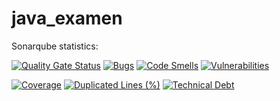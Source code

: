 # java_examen

Sonarqube statistics:

[![Quality Gate Status](https://sonarcloud.io/api/project_badges/measure?project=yakravets_java_examen&metric=alert_status)](https://sonarcloud.io/dashboard?id=yakravets_java_examen)
[![Bugs](https://sonarcloud.io/api/project_badges/measure?project=yakravets_java_examen&metric=bugs)](https://sonarcloud.io/dashboard?id=yakravets_java_examen)
[![Code Smells](https://sonarcloud.io/api/project_badges/measure?project=yakravets_java_examen&metric=code_smells)](https://sonarcloud.io/dashboard?id=yakravets_java_examen) 
[![Vulnerabilities](https://sonarcloud.io/api/project_badges/measure?project=yakravets_java_examen&metric=vulnerabilities)](https://sonarcloud.io/dashboard?id=yakravets_java_examen)

[![Coverage](https://sonarcloud.io/api/project_badges/measure?project=yakravets_java_examen&metric=coverage)](https://sonarcloud.io/dashboard?id=yakravets_java_examen)
[![Duplicated Lines (%)](https://sonarcloud.io/api/project_badges/measure?project=yakravets_java_examen&metric=duplicated_lines_density)](https://sonarcloud.io/dashboard?id=yakravets_java_examen)
[![Technical Debt](https://sonarcloud.io/api/project_badges/measure?project=yakravets_java_examen&metric=sqale_index)](https://sonarcloud.io/dashboard?id=yakravets_java_examen)
